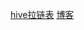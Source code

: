 
[hive拉链表](https://blog.csdn.net/u014770372/article/details/77069518)
[博客](https://blog.csdn.net/qq_41797451/article/details/80333335)